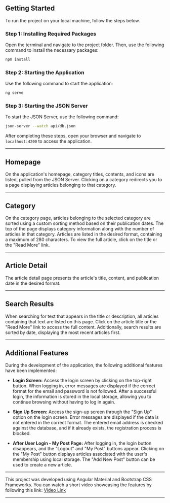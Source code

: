 
## Getting Started

To run the project on your local machine, follow the steps below.

### Step 1: Installing Required Packages
Open the terminal and navigate to the project folder. Then, use the following command to install the necessary packages:
```bash
npm install
```

### Step 2: Starting the Application
Use the following command to start the application:
```bash
ng serve
```

### Step 3: Starting the JSON Server
To start the JSON Server, use the following command:
```bash
json-server --watch api/db.json
```

After completing these steps, open your browser and navigate to `localhost:4200` to access the application.

---

## Homepage

On the application's homepage, category titles, contents, and icons are listed, pulled from the JSON Server. Clicking on a category redirects you to a page displaying articles belonging to that category.

---

## Category

On the category page, articles belonging to the selected category are sorted using a custom sorting method based on their publication dates. The top of the page displays category information along with the number of articles in that category. Articles are listed in the desired format, containing a maximum of 280 characters. To view the full article, click on the title or the "Read More" link.

---

## Article Detail

The article detail page presents the article's title, content, and publication date in the desired format.

---

## Search Results

When searching for text that appears in the title or description, all articles containing that text are listed on this page. Click on the article title or the "Read More" link to access the full content. Additionally, search results are sorted by date, displaying the most recent articles first.

---

## Additional Features

During the development of the application, the following additional features have been implemented:

- **Login Screen:** Access the login screen by clicking on the top-right button. When logging in, error messages are displayed if the correct format for the email and password is not followed. After a successful login, the information is stored in the local storage, allowing you to continue browsing without having to log in again.

- **Sign Up Screen:** Access the sign-up screen through the "Sign Up" option on the login screen. Error messages are displayed if the data is not entered in the correct format. The entered email address is checked against the database, and if it already exists, the registration process is blocked.

- **After User Login - My Post Page:** After logging in, the login button disappears, and the "Logout" and "My Post" buttons appear. Clicking on the "My Post" button displays articles associated with the user's membership using local storage. The "Add New Post" button can be used to create a new article.

---

This project was developed using Angular Material and Bootstrap CSS Frameworks. You can watch a short video showcasing the features by following this link: [Video Link](https://www.youtube.com/watch?v=vHHgBMAdYqE)

---
